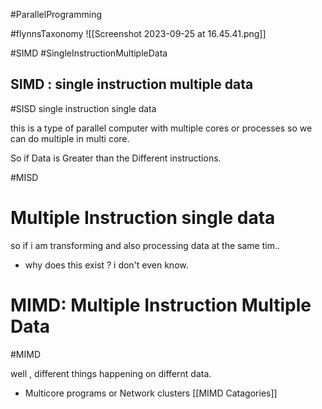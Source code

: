 
#ParallelProgramming 

#flynnsTaxonomy 
![[Screenshot 2023-09-25 at 16.45.41.png]]

#SIMD #SingleInstructionMultipleData 
## SIMD  : single instruction multiple data 

#SISD single instruction single data 

this is a type of parallel computer with multiple cores or processes 
so we can do multiple in multi core. 


So if Data is Greater than the Different instructions. 

#MISD 
# Multiple Instruction single data 
so if i am transforming and also processing data at the same tim.. 

- why does this exist ? i don't even know. 

# MIMD: Multiple Instruction Multiple Data
#MIMD 

well , different things happening on differnt data. 
- Multicore programs or Network clusters 
[[MIMD Catagories]]